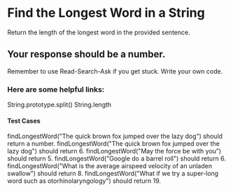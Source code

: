 # Find the Longest Word in a String
Return the length of the longest word in the provided sentence.

##  Your response should be a number.

Remember to use Read-Search-Ask if you get stuck. Write your own code.

###  Here are some helpful links:

String.prototype.split()
String.length

#### Test Cases

findLongestWord("The quick brown fox jumped over the lazy dog") should return a number.
findLongestWord("The quick brown fox jumped over the lazy dog") should return 6.
findLongestWord("May the force be with you") should return 5.
findLongestWord("Google do a barrel roll") should return 6.
findLongestWord("What is the average airspeed velocity of an unladen swallow") should return 8.
findLongestWord("What if we try a super-long word such as otorhinolaryngology") should return 19.
